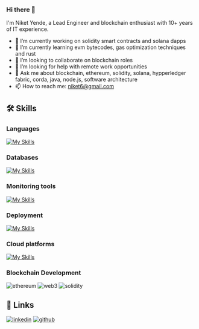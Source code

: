 ### Hi there 👋

I'm Niket Yende, a Lead Engineer and blockchain enthusiast with 10+ years of IT experience.

- 🔭 I’m currently working on solidity smart contracts and solana dapps
- 🌱 I’m currently learning evm bytecodes, gas optimization techniques and rust
- 👯 I’m looking to collaborate on blockchain roles
- 🤔 I’m looking for help with remote work opportunities
- 💬 Ask me about blockchain, ethereum, solidity, solana, hypperledger fabric, corda, java, node.js, software architecture 
- 📫 How to reach me: niket6@gmail.com

## 🛠️ Skills

### Languages

[![My Skills](https://skills.thijs.gg/icons?i=java,js,nodejs,typescript,go,solidity&theme=light)](https://skills.thijs.gg)

### Databases

[![My Skills](https://skills.thijs.gg/icons?i=mongodb,mysql,postgres&theme=light)](https://skills.thijs.gg)

### Monitoring tools

[![My Skills](https://skills.thijs.gg/icons?i=grafana,prometheus&theme=light)](https://skills.thijs.gg)

### Deployment

[![My Skills](https://skills.thijs.gg/icons?i=docker,kubernetes&theme=light)](https://skills.thijs.gg)

### Cloud platforms
[![My Skills](https://skillicons.dev/icons?i=aws,gcp&perline=3)](https://skillicons.dev)

### Blockchain Development

![ethereum](https://img.shields.io/badge/Ethereum-3C3C3D?style=for-the-badge&logo=ethereum&logoColor=white)
![web3](https://img.shields.io/badge/Web_3-F16822?style=for-the-badge&logo=web3.js&logoColor=white)
![solidity](https://img.shields.io/badge/Solidity-363636?style=for-the-badge&logo=solidity&logoColor=white)

## 🔗 Links
[![linkedin](https://img.shields.io/badge/LinkedIn-0077B5?style=for-the-badge&logo=LinkedIn&logoColor=white)](https://www.linkedin.com/in/niket-yende/)
[![github](https://img.shields.io/badge/GitHub-000000?style=for-the-badge&logo=GitHub&logoColor=white)](https://github.com/niket-yende)

<!--
**niket-yende/niket-yende** is a ✨ _special_ ✨ repository because its `README.md` (this file) appears on your GitHub profile.

Here are some ideas to get you started:

- 🔭 I’m currently working on ...
- 🌱 I’m currently learning ...
- 👯 I’m looking to collaborate on ...
- 🤔 I’m looking for help with ...
- 💬 Ask me about ...
- 📫 How to reach me: ...
- 😄 Pronouns: ...
- ⚡ Fun fact: ...
-->
